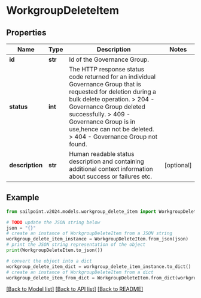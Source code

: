 # WorkgroupDeleteItem


## Properties

Name | Type | Description | Notes
------------ | ------------- | ------------- | -------------
**id** | **str** | Id of the Governance Group. | 
**status** | **int** |  The HTTP response status code returned for an individual Governance Group that is requested for deletion during a bulk delete operation.  &gt; 204   -  Governance Group deleted successfully.  &gt; 409   - Governance Group is in use,hence can not be deleted.  &gt; 404   - Governance Group not found.  | 
**description** | **str** | Human readable status description and containing additional context information about success or failures etc.  | [optional] 

## Example

```python
from sailpoint.v2024.models.workgroup_delete_item import WorkgroupDeleteItem

# TODO update the JSON string below
json = "{}"
# create an instance of WorkgroupDeleteItem from a JSON string
workgroup_delete_item_instance = WorkgroupDeleteItem.from_json(json)
# print the JSON string representation of the object
print(WorkgroupDeleteItem.to_json())

# convert the object into a dict
workgroup_delete_item_dict = workgroup_delete_item_instance.to_dict()
# create an instance of WorkgroupDeleteItem from a dict
workgroup_delete_item_from_dict = WorkgroupDeleteItem.from_dict(workgroup_delete_item_dict)
```
[[Back to Model list]](../README.md#documentation-for-models) [[Back to API list]](../README.md#documentation-for-api-endpoints) [[Back to README]](../README.md)


